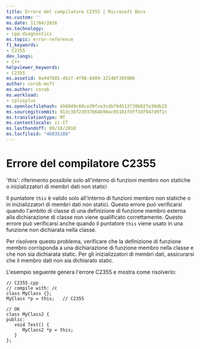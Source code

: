 ```yaml
---
title: Errore del compilatore C2355 | Microsoft Docs
ms.custom: ''
ms.date: 11/04/2016
ms.technology:
- cpp-diagnostics
ms.topic: error-reference
f1_keywords:
- C2355
dev_langs:
- C++
helpviewer_keywords:
- C2355
ms.assetid: 0a947881-d61f-4f98-8409-32140f39500b
author: corob-msft
ms.author: corob
ms.workload:
- cplusplus
ms.openlocfilehash: 456049c60ce39fce3cdbf04512f306027e30db25
ms.sourcegitcommit: 913c3bf23937b64b90ac05181fdff3df947d9f1c
ms.translationtype: MT
ms.contentlocale: it-IT
ms.lasthandoff: 09/18/2018
ms.locfileid: "46035188"
---
```

# <a name="compiler-error-c2355"></a>Errore del compilatore C2355

'this': riferimento possibile solo all'interno di funzioni membro non statiche o inizializzatori di membri dati non statici

Il puntatore `this` è valido solo all'interno di funzioni membro non statiche o in inizializzatori di membri dati non statici. Questo errore può verificarsi quando l'ambito di classe di una definizione di funzione membro esterna alla dichiarazione di classe non viene qualificato correttamente. Questo errore può verificarsi anche quando il puntatore `this` viene usato in una funzione non dichiarata nella classe.

Per risolvere questo problema, verificare che la definizione di funzione membro corrisponda a una dichiarazione di funzione membro nella classe e che non sia dichiarata static. Per gli inizializzatori di membri dati, assicurarsi che il membro dati non sia dichiarato static.

L'esempio seguente genera l'errore C2355 e mostra come risolverlo:

```
// C2355.cpp
// compile with: /c
class MyClass {};
MyClass *p = this;   // C2355

// OK
class MyClass2 {
public:
   void Test() {
      MyClass2 *p = this;
   }
};
```